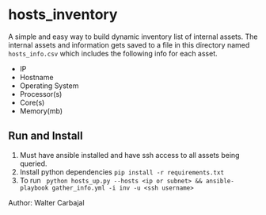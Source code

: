 # hosts_inventory

A simple and easy way to build dynamic inventory list of internal assets.
The internal assets and information gets saved to a file in this directory named `hosts_info.csv` which includes the following info for each asset.

- IP
- Hostname
- Operating System
- Processor(s)
- Core(s)
- Memory(mb)

## Run and Install

1. Must have ansible installed and have ssh access to all assets being queried.
2. Install python dependencies `pip install -r requirements.txt`
3. To run ` python hosts_up.py --hosts <ip or subnet> && ansible-playbook gather_info.yml -i inv -u <ssh username>`


Author: Walter Carbajal
